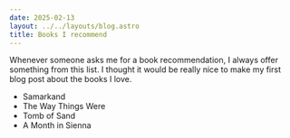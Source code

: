 ```yaml
---
date: 2025-02-13
layout: ../../layouts/blog.astro
title: Books I recommend
---
```


Whenever someone asks me for a book recommendation, I always offer something from this list. I thought it would be really nice to make my first blog post about the books I love.

- Samarkand
- The Way Things Were
- Tomb of Sand
- A Month in Sienna
